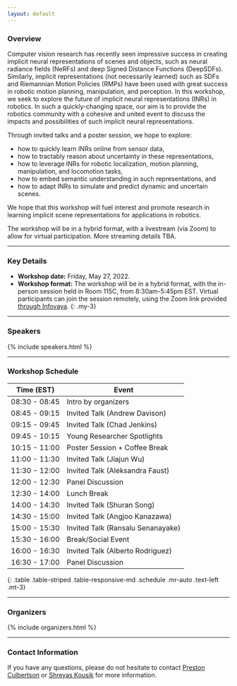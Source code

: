 ```yaml
---
layout: default
---
```

### Overview

Computer vision research has recently seen impressive success in creating implicit neural representations of scenes and objects, such as neural radiance fields (NeRFs) and deep Signed Distance Functions (DeepSDFs). Similarly, implicit representations (not necessarily learned) such as SDFs and Riemannian Motion Policies (RMPs) have been used with great success in robotic motion planning, manipulation, and perception. In this workshop, we seek to explore the future of implicit neural representations (INRs) in robotics. In such a quickly-changing space, our aim is to provide the robotics community with a cohesive and united event to discuss the impacts and possibilities of such implicit neural representations.

Through invited talks and a poster session, we hope to explore:
* how to quickly learn INRs online from sensor data,
* how to tractably reason about uncertainty in these representations,
* how to leverage INRs for robotic localization, motion planning, manipulation, and locomotion tasks,
* how to embed semantic understanding in such representations, and
* how to adapt INRs to simulate and predict dynamic and uncertain scenes.

We hope that this workshop will fuel interest and promote research in learning implicit scene representations for applications in robotics.

The workshop will be in a hybrid format, with a livestream (via Zoom) to allow for virtual participation. More streaming details TBA.


---
### Key Details

- **Workshop date:** Friday, May 27, 2022.
- **Workshop format:** The workshop will be in a hybrid format, with the in-person session held in Room 115C, from 8:30am-5:45pm EST. Virtual participants can join the session remotely, using the Zoom link provided [through Infovaya](https://events.infovaya.com/session?id=14416).
{: .my-3}

---
### Speakers
{% include speakers.html %}

---

### Workshop Schedule

| Time (EST) | Event |
|-------|--------|
| 08:30 - 08:45 | Intro by organizers |
| 08:45 - 09:15 | Invited Talk (Andrew Davison) |
| 09:15 - 09:45 | Invited Talk (Chad Jenkins) |
| 09:45 - 10:15 | Young Researcher Spotlights |
| 10:15 - 11:00 | Poster Session + Coffee Break |
| 11:00 - 11:30 | Invited Talk (Jiajun Wu) |
| 11:30 - 12:00 | Invited Talk (Aleksandra Faust) |
| 12:00 - 12:30 | Panel Discussion |
| 12:30 - 14:00 | Lunch Break |
| 14:00 - 14:30 | Invited Talk (Shuran Song) |
| 14:30 - 15:00 | Invited Talk (Angjoo Kanazawa) |
| 15:00 - 15:30 | Invited Talk (Ransalu Senanayake) |
| 15:30 - 16:00 | Break/Social Event |
| 16:00 - 16:30 | Invited Talk (Alberto Rodriguez) |
| 16:30 - 17:00 | Panel Discussion |
{: .table .table-striped .table-responsive-md .schedule .mr-auto .text-left .mt-3}

---

### Organizers

{% include organizers.html %}

--- 

### Contact Information

If you have any questions, please do not hesitate to contact [Preston Culbertson](mailto:pculbertson@stanford) or [Shreyas Kousik](mailto:skousik@stanford.edu) for more information.

